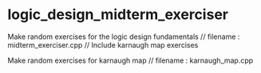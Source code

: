 # logic_design_midterm_exerciser

Make random exercises for the logic design fundamentals // filename : midterm_exerciser.cpp // Include karnaugh map exercises

Make random exercises for karnaugh map // filename : karnaugh_map.cpp 
